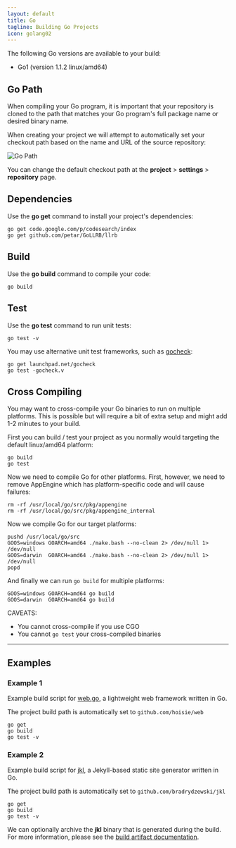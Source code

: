 ```yaml
---
layout: default
title: Go
tagline: Building Go Projects
icon: golang02
---
```


The following Go versions are available to your build:

 * Go1 (version 1.1.2 linux/amd64)

## Go Path

When compiling your Go program, it is important that your repository is cloned
to the path that matches your Go program's full package name or desired binary
name.

When creating your project we will attempt to automatically set your checkout
path based on the name and URL of the source repository:

![Go Path](img/screenshot_golang_build-path.png)

You can change the default checkout path at the
**project** > **settings** > **repository** page.

## Dependencies

Use the **go get** command to install your project's dependencies:

```
go get code.google.com/p/codesearch/index
go get github.com/petar/GoLLRB/llrb
```

## Build

Use the **go build** command to compile your code:

```
go build
``` 

## Test

Use the **go test** command to run unit tests:

```
go test -v
```

You may use alternative unit test frameworks, such as [gocheck](http://labix.org/gocheck):

```
go get launchpad.net/gocheck
go test -gocheck.v
```
<a name="cross-compile"></a>
## Cross Compiling

You may want to cross-compile your Go binaries to run on multiple platforms.
This is possible but will require a bit of extra setup and might add 1-2 minutes
to your build.

First you can build / test your project as you normally would targeting
the default linux/amd64 platform:

```
go build
go test
```

Now we need to compile Go for other platforms. First, however, we need to
remove AppEngine which has platform-specific code and will cause failures:

```
rm -rf /usr/local/go/src/pkg/appengine
rm -rf /usr/local/go/src/pkg/appengine_internal
```

Now we compile Go for our target platforms:

```
pushd /usr/local/go/src
GOOS=windows GOARCH=amd64 ./make.bash --no-clean 2> /dev/null 1> /dev/null
GOOS=darwin  GOARCH=amd64 ./make.bash --no-clean 2> /dev/null 1> /dev/null
popd
```

And finally we can run `go build` for multiple platforms:

```
GOOS=windows GOARCH=amd64 go build
GOOS=darwin  GOARCH=amd64 go build
```

CAVEATS:

* You cannot cross-compile if you use CGO
* You cannot `go test` your cross-compiled binaries

--------------------------------------------------------------------------------

## Examples

### Example 1

Example build script for [web.go](https://github.com/hoisie/web), a lightweight
web framework written in Go.

The project build path is automatically set to `github.com/hoisie/web`

```
go get
go build
go test -v
```

### Example 2

Example build script for [jkl](https://github.com/bradrydzewski/jkl), a
Jekyll-based static site generator written in Go.

The project build path is automatically set to `github.com/bradrydzewski/jkl`

```
go get
go build
go test -v
```

We can optionally archive the **jkl** binary that is generated during the build.
For more information, please see the [build artifact documentation](/archive.html).
